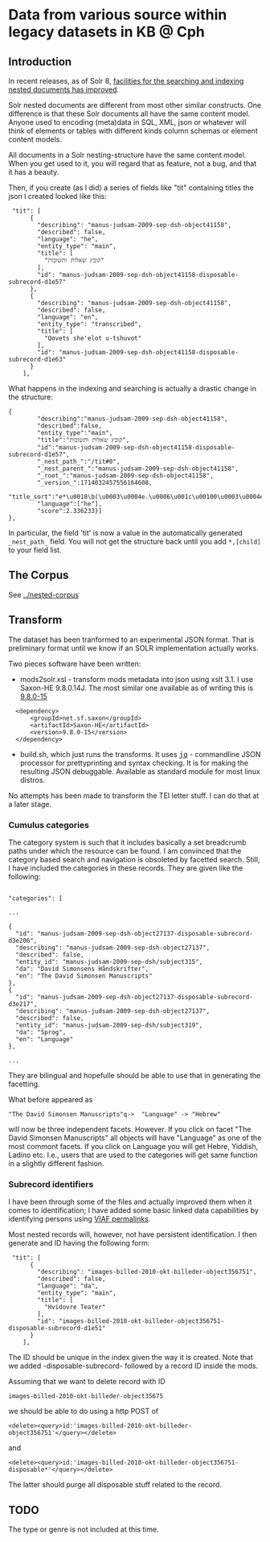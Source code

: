 # Data from various source within legacy datasets in  KB @ Cph

## Introduction

In recent releases, as of Solr 8, [facilities for the searching and
indexing nested documents has
improved](https://solr.apache.org/guide/8_0/major-changes-in-solr-8.html).

Solr nested documents are different from most other similar constructs. One
difference is that these Solr documents all have the same content
model. Anyone used to encoding (meta)data in SQL, XML, json or
whatever will think of elements or tables with different kinds column schemas or
element content models.

All documents in a Solr nesting-structure have the same content
model. When you get used to it, you will regard that as feature, not a
bug, and that it has a beauty.

Then, if you create (as I did) a series of fields like "tit"
containing titles the json I created looked like this:

```
 "tit": [
      {
        "describing": "manus-judsam-2009-sep-dsh-object41158",
        "described": false,
        "language": "he",
        "entity_type": "main",
        "title": [
          "קובץ שאלות ותשובות"
        ],
        "id": "manus-judsam-2009-sep-dsh-object41158-disposable-subrecord-d1e57"
      },
      {
        "describing": "manus-judsam-2009-sep-dsh-object41158",
        "described": false,
        "language": "en",
        "entity_type": "transcribed",
        "title": [
          "Qovets she'elot u-tshuvot"
        ],
        "id": "manus-judsam-2009-sep-dsh-object41158-disposable-subrecord-d1e63"
      }
    ],
```

What happens in the indexing and searching is actually a drastic change in the structure:

```
{
        "describing":"manus-judsam-2009-sep-dsh-object41158",
        "described":false,
        "entity_type":"main",
        "title":"קובץ שאלות ותשובות",
        "id":"manus-judsam-2009-sep-dsh-object41158-disposable-subrecord-d1e57",
        "_nest_path_":"/tit#0",
        "_nest_parent_":"manus-judsam-2009-sep-dsh-object41158",
        "_root_":"manus-judsam-2009-sep-dsh-object41158",
        "_version_":1714032457556164608,
        "title_sort":"e*\u0010\b(\u0003\u0004e.\u0006\u001c\u00100\u0003\u0004e\u00100.\u0010\b\u00100\u0001\u0016\u0000",
        "language":["he"],
        "score":2.336233}]
},
```

In particular, the field 'tit' is now a value in the automatically
generated ```_nest_path_``` field. You will not get the structure back
until you add ```*,[child]``` to your field list.

## The Corpus

See [../nested-corpus](../nested-corpus)

## Transform

The dataset has been tranformed to an experimental JSON format. That
is preliminary format until we know if an SOLR implementation actually
works.

Two pieces software have been written:

* mods2solr.xsl - transform mods metadata into json using xslt 3.1. I
  use Saxon-HE 9.8.0.14J. The most similar one available as of writing this is [9.8.0-15](https://search.maven.org/artifact/net.sf.saxon/Saxon-HE/9.8.0-15/jar)
```
  <dependency>
	  <groupId>net.sf.saxon</groupId>
	  <artifactId>Saxon-HE</artifactId>
	  <version>9.8.0-15</version>
  </dependency>
```
* build.sh, which just runs the transforms. It uses <kbd>[jq](https://stedolan.github.io/jq/)</kbd> -
  commandline JSON processor for prettyprinting and syntax
  checking. It is for making the resulting JSON debuggable. Available
  as standard module for most linux distros.
  
No attempts has been made to transform the TEI letter stuff. I can do that at a later stage.

### Cumulus categories

The category system is such that it includes basically a set
breadcrumb paths under which the resource can be found. I am convinced
that the category based search and navigation is obsoleted by facetted
search. Still, I have included the categories in these records. They
are given like the following:

```

"categories": [

...

{
  "id": "manus-judsam-2009-sep-dsh-object27137-disposable-subrecord-d3e206",
  "describing": "manus-judsam-2009-sep-dsh-object27137",
  "described": false,
  "entity_id": "manus-judsam-2009-sep-dsh/subject315",
  "da": "David Simonsens Håndskrifter",
  "en": "The David Simonsen Manuscripts"
},
{
  "id": "manus-judsam-2009-sep-dsh-object27137-disposable-subrecord-d3e217",
  "describing": "manus-judsam-2009-sep-dsh-object27137",
  "described": false,
  "entity_id": "manus-judsam-2009-sep-dsh/subject319",
  "da": "Sprog",
  "en": "Language"
},

...

```

They are bilingual and hopefulle should be able to use that in
generating the facetting. 

What before appeared as 

```
"The David Simonsen Manuscripts"q->  "Language" -> "Hebrew"
```

will now be three independent facets. However. If you click on facet
"The David Simonsen Manuscripts" all objects will have "Language" as
one of the most commont facets. If you click on Language you will get
Hebre, Yiddish, Ladino etc. I.e., users that are used to the
categories will get same function in a slightly different fashion.

### Subrecord identifiers

I have been through some of the files and actually improved them when
it comes to identification; I have added some basic linked data
capabilities by identifying persons using [VIAF
permalinks](https://www.oclc.org/en/viaf.html).

Most nested records will, however, not have persistent
identification. I then generate and ID having the following form:

```
 "tit": [
      {
        "describing": "images-billed-2010-okt-billeder-object356751",
        "described": false,
        "language": "da",
        "entity_type": "main",
        "title": [
          "Hvidovre Teater"
        ],
        "id": "images-billed-2010-okt-billeder-object356751-disposable-subrecord-d1e51"
      }
    ],
```

The ID should be unique in the index given the way it is created. Note
that we added -disposable-subrecord- followed by a record ID inside
the mods.

Assuming that we want to delete record with ID

```images-billed-2010-okt-billeder-object35675```

we should be able to do using a http POST of  

```<delete><query>id:'images-billed-2010-okt-billeder-object356751'</query></delete>```

and

```<delete><query>id:'images-billed-2010-okt-billeder-object356751-disposable*'</query></delete>```

The latter should purge all disposable stuff related to the record.


## TODO

The type or genre is not included at this time.


